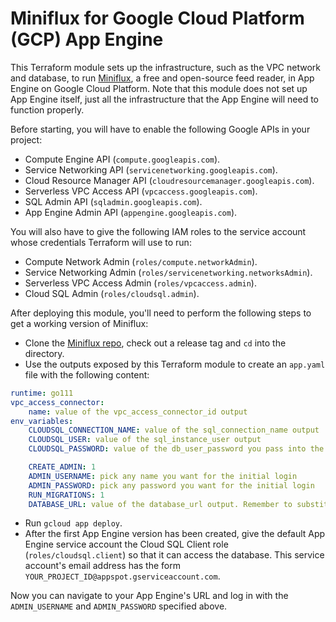 # Miniflux for Google Cloud Platform (GCP) App Engine

This Terraform module sets up the infrastructure, such as the VPC network and database, to run [Miniflux](https://miniflux.app/), a free and open-source feed reader, in App Engine on Google Cloud Platform.
Note that this module does not set up App Engine itself, just all the infrastructure that the App Engine will need to function properly.

Before starting, you will have to enable the following Google APIs in your project:
- Compute Engine API (`compute.googleapis.com`).
- Service Networking API (`servicenetworking.googleapis.com`).
- Cloud Resource Manager API (`cloudresourcemanager.googleapis.com`).
- Serverless VPC Access API (`vpcaccess.googleapis.com`).
- SQL Admin API (`sqladmin.googleapis.com`).
- App Engine Admin API (`appengine.googleapis.com`).

You will also have to give the following IAM roles to the service account whose credentials Terraform will use to run:
- Compute Network Admin (`roles/compute.networkAdmin`).
- Service Networking Admin (`roles/servicenetworking.networksAdmin`).
- Serverless VPC Access Admin (`roles/vpcaccess.admin`).
- Cloud SQL Admin (`roles/cloudsql.admin`).

After deploying this module, you'll need to perform the following steps to get a working version of Miniflux:
- Clone the [Miniflux repo](https://github.com/miniflux/miniflux), check out a release tag and `cd` into the directory.
- Use the outputs exposed by this Terraform module to create an `app.yaml` file with the following content:
```yaml
runtime: go111
vpc_access_connector:
    name: value of the vpc_access_connector_id output
env_variables:
    CLOUDSQL_CONNECTION_NAME: value of the sql_connection_name output
    CLOUDSQL_USER: value of the sql_instance_user output
    CLOUDSQL_PASSWORD: value of the db_user_password you pass into the module

    CREATE_ADMIN: 1
    ADMIN_USERNAME: pick any name you want for the initial login
    ADMIN_PASSWORD: pick any password you want for the initial login
    RUN_MIGRATIONS: 1
    DATABASE_URL: value of the database_url output. Remember to substitute with your password where appropriate.
```
- Run `gcloud app deploy`.
- After the first App Engine version has been created, give the default App Engine service account the Cloud SQL Client role (`roles/cloudsql.client`) so that it can access the database.
This service account's email address has the form `YOUR_PROJECT_ID@appspot.gserviceaccount.com`.

Now you can navigate to your App Engine's URL and log in with the `ADMIN_USERNAME` and `ADMIN_PASSWORD` specified above.
